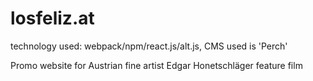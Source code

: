 # losfeliz.at

<p>technology used: webpack/npm/react.js/alt.js, CMS used is 'Perch'</p>
<p>Promo website for Austrian fine artist Edgar Honetschläger feature film</p>
